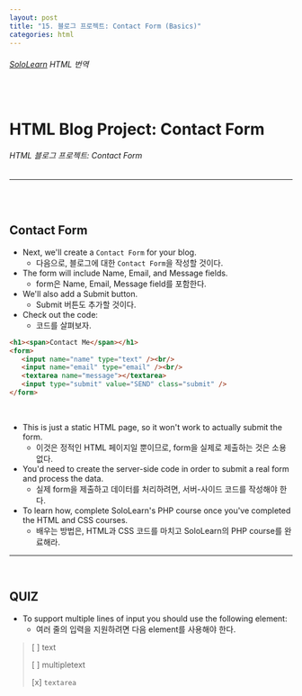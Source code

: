 ```yaml
---
layout: post
title: "15. 블로그 프로젝트: Contact Form (Basics)"
categories: html
---
```


###### [SoloLearn](https://www.sololearn.com/) HTML 번역

<br>

# HTML Blog Project: Contact Form

###### HTML 블로그 프로젝트: Contact Form

------

<br>

<br>

## Contact Form

- Next, we'll create a `Contact Form` for your blog.
  - 다음으로, 블로그에 대한 `Contact Form`을 작성할 것이다.
- The form will include Name, Email, and Message fields.
  - form은 Name, Email, Message field를 포함한다.
- We'll also add a Submit button.
  - Submit 버튼도 추가할 것이다.
- Check out the code:
  - 코드를 살펴보자.

```html
<h1><span>Contact Me</span></h1>
<form>
   <input name="name" type="text" /><br/>
   <input name="email" type="email" /><br/>
   <textarea name="message"></textarea>
   <input type="submit" value="SEND" class="submit" />
</form>
```

<br>

- This is just a static HTML page, so it won't work to actually submit the form.
  - 이것은 정적인 HTML 페이지일 뿐이므로, form을 실제로 제출하는 것은 소용없다.
- You'd need to create the server-side code in order to submit a real form and process the data.
  - 실제 form을 제출하고 데이터를 처리하려면, 서버-사이드 코드를 작성해야 한다.
- To learn how, complete SoloLearn's PHP course once you've completed the HTML and CSS courses.
  - 배우는 방법은, HTML과 CSS 코드를 마치고 SoloLearn의 PHP course를 완료해라.

------

<br>

## QUIZ

- To support multiple lines of input you should use the following element:
  - 여러 줄의 입력을 지원하려면 다음 element를 사용해야 한다.

> [ ] text
>
> [ ] multipletext
>
> [x] `textarea`

<br>